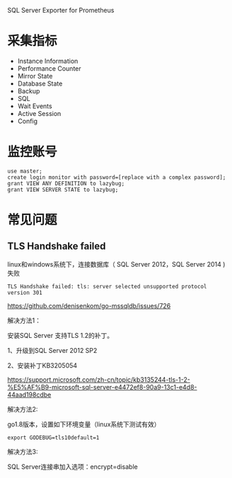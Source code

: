 SQL Server Exporter for Prometheus

# 采集指标

* Instance Information
* Performance Counter
* Mirror State
* Database State
* Backup
* SQL
* Wait Events
* Active Session
* Config


# 监控账号

```
use master;
create login monitor with password=[replace with a complex password];
grant VIEW ANY DEFINITION to lazybug;
grant VIEW SERVER STATE to lazybug;
```

# 常见问题

## TLS Handshake failed
linux和windows系统下，连接数据库（ SQL Server 2012，SQL Server 2014 ) 失败
```
TLS Handshake failed: tls: server selected unsupported protocol version 301
```

https://github.com/denisenkom/go-mssqldb/issues/726

解决方法1：

安装SQL Server 支持TLS 1.2的补丁。

1、升级到SQL Server 2012 SP2

2、安装补丁KB3205054

https://support.microsoft.com/zh-cn/topic/kb3135244-tls-1-2-%E5%AF%B9-microsoft-sql-server-e4472ef8-90a9-13c1-e4d8-44aad198cdbe

解决方法2:

go1.8版本，设置如下环境变量（linux系统下测试有效）

```
export GODEBUG=tls10default=1
```

解决方法3:

SQL Server连接串加入选项：encrypt=disable